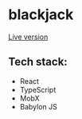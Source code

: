 # blackjack

[Live version](https://blackjack-evo.surge.sh/)

## Tech stack:
- React
- TypeScript
- MobX
- Babylon JS



